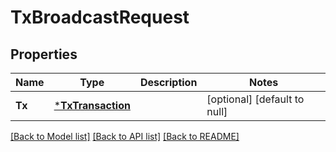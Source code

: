 # TxBroadcastRequest

## Properties
Name | Type | Description | Notes
------------ | ------------- | ------------- | -------------
**Tx** | [***TxTransaction**](txTransaction.md) |  | [optional] [default to null]

[[Back to Model list]](../README.md#documentation-for-models) [[Back to API list]](../README.md#documentation-for-api-endpoints) [[Back to README]](../README.md)


